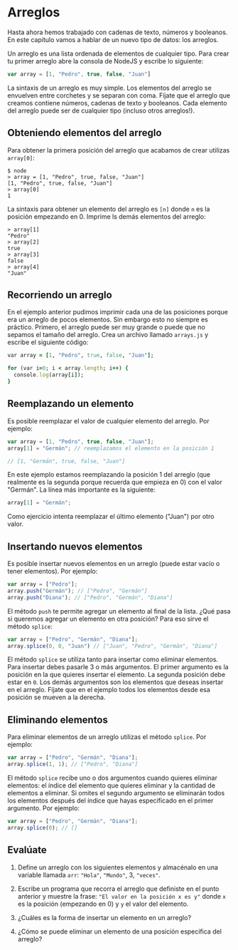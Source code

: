 # Arreglos

Hasta ahora hemos trabajado con cadenas de texto, números y booleanos. En este capítulo vamos a hablar de un nuevo tipo de datos: los arreglos.

Un arreglo es una lista ordenada de elementos de cualquier tipo. Para crear tu primer arreglo abre la consola de NodeJS y escribe lo siguiente:

```js
var array = [1, "Pedro", true, false, "Juan"]
```

La sintaxis de un arreglo es muy simple. Los elementos del arreglo se envuelven entre corchetes y se separan con coma. Fíjate que el arreglo que creamos contiene números, cadenas de texto y booleanos. Cada elemento del arreglo puede ser de cualquier tipo (incluso otros arreglos!).

## Obteniendo elementos del arreglo

Para obtener la primera posición del arreglo que acabamos de crear utilizas `array[0]`:

```
$ node
> array = [1, "Pedro", true, false, "Juan"]
[1, "Pedro", true, false, "Juan"]
> array[0]
1
```

La sintaxis para obtener un elemento del arreglo es `[n]` donde `n` es la posición empezando en 0. Imprime ls demás elementos del arreglo:

```
> array[1]
"Pedro"
> array[2]
true
> array[3]
false
> array[4]
"Juan"
```

## Recorriendo un arreglo

En el ejemplo anterior pudimos imprimir cada una de las posiciones porque era un arreglo de pocos elementos. Sin embargo esto no siempre es práctico. Primero, el arreglo puede ser muy grande o puede que no sepamos el tamaño del arreglo. Crea un archivo llamado `arrays.js` y escribe el siguiente código:

```ruby
var array = [1, "Pedro", true, false, "Juan"];

for (var i=0; i < array.length; i++) {
  console.log(array[i]);
}
```

## Reemplazando un elemento

Es posible reemplazar el valor de cualquier elemento del arreglo. Por ejemplo:

```js
var array = [1, "Pedro", true, false, "Juan"];
array[1] = "Germán"; // reemplazamos el elemento en la posición 1

// [1, "Germán", true, false, "Juan"]
```

En este ejemplo estamos reemplazando la posición 1 del arreglo (que realmente es la segunda porque recuerda que empieza en 0) con el valor "Germán". La línea más importante es la siguiente:

```js
array[1] = "Germán";
```

Como ejercicio intenta reemplazar el último elemento ("Juan") por otro valor.

## Insertando nuevos elementos

Es posible insertar nuevos elementos en un arreglo (puede estar vacío o tener elementos). Por ejemplo:

```js
var array = ["Pedro"];
array.push("Germán"); // ["Pedro", "Germán"]
array.push("Diana"); // ["Pedro", "Germán", "Diana"]
```

El método `push` te permite agregar un elemento al final de la lista. ¿Qué pasa si queremos agregar un elemento en otra posición? Para eso sirve el método `splice`:

```js
var array = ["Pedro", "Germán", "Diana"];
array.splice(0, 0, "Juan") // ["Juan", "Pedro", "Germán", "Diana"]
```

El método `splice` se utiliza tanto para insertar como eliminar elementos. Para insertar debes pasarle 3 o más argumentos. El primer argumento es la posición en la que quieres insertar el elemento. La segunda posición debe estar en `0`. Los demás argumentos son los elementos que deseas insertar en el arreglo. Fíjate que en el ejemplo todos los elementos desde esa posición se mueven a la derecha.

## Eliminando elementos

Para eliminar elementos de un arreglo utilizas el método `splice`. Por ejemplo:

```js
var array = ["Pedro", "Germán", "Diana"];
array.splice(1, 1); // ["Pedro", "Diana"]
```

El método `splice` recibe uno o dos argumentos cuando quieres eliminar elementos: el índice del elemento que quieres eliminar y la cantidad de elementos a eliminar. Si omites el segundo argumento se eliminarán todos los elementos después del índice que hayas especificado en el primer argumento. Por ejemplo:

```js
var array = ["Pedro", "Germán", "Diana"];
array.splice(0); // []
```

## Evalúate

1. Define un arreglo con los siguientes elementos y almacénalo en una variable llamada `arr`: `"Hola"`, `"Mundo"`, 3, `"veces"`.

2. Escribe un programa que recorra el arreglo que definiste en el punto anterior y muestre la frase: `"El valor en la posición x es y"` donde `x` es la posición (empezando en 0) y `y` el valor del elemento.

3. ¿Cuáles es la forma de insertar un elemento en un arreglo?

4. ¿Cómo se puede eliminar un elemento de una posición específica del arreglo?
